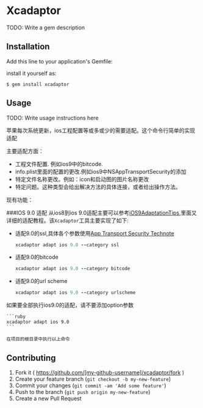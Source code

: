 # Xcadaptor

TODO: Write a gem description

## Installation

Add this line to your application's Gemfile:

install it yourself as:

    $ gem install xcadaptor

## Usage

TODO: Write usage instructions here	

苹果每次系统更新，ios工程配置等或多或少的需要适配。这个命令行简单的实现适配

主要适配方面：

* 工程文件配置. 例如ios9中的bitcode.
* info.plist里面的配置的更改.例如ios9中NSAppTransportSecurity的添加
* 特定文件名称更改。例如：icon和启动图的图片名称更改
* 特定问题。这种类型会给出解决方法的具体连接，或者给出操作方法。

现有功能：	

###IOS 9.0 适配 
从ios8到ios 9.0适配主要可以参考[iOS9AdaptationTips](https://github.com/ChenYilong/iOS9AdaptationTips),里面又详细的适配教程。该`Xcadaptor`工具主要实现了如下:

* 适配9.0的ssl,具体各个参数使用[App Transport Security Technote](https://developer.apple.com/library/prerelease/ios/technotes/App-Transport-Security-Technote/)

    ```ruby
	xcadaptor adapt ios 9.0 --category ssl
	```
* 适配9.0的bitcode
   
   ```ruby
   xcadaptor adapt ios 9.0 --category bitcode
   ```
* 适配9.0的url scheme

	```ruby
	xcadaptor adapt ios 9.0 --category urlscheme
	```
如果要全部执行ios9.0的适配，请不要添加option参数

	```ruby
	xcadaptor adapt ios 9.0
	```

`在项目的根目录中执行以上命令`

## Contributing

1. Fork it ( https://github.com/[my-github-username]/xcadaptor/fork )
2. Create your feature branch (`git checkout -b my-new-feature`)
3. Commit your changes (`git commit -am 'Add some feature'`)
4. Push to the branch (`git push origin my-new-feature`)
5. Create a new Pull Request
